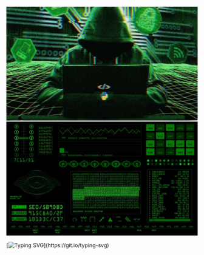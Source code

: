 <p align="center">
  <img width="100%" height="300" src="image/hacker-python.gif">
  <img width="100%" height="300" src="image/Retro_SciFi.gif">
</p>

[![Typing SVG](https://readme-typing-svg.demolab.com?font=Fira+Code&size=19&duration=4000&pause=1000&color=0F9E19&background=000000&width=435&lines=%3E+Hacker+is+here.+Where+are+you%3F;%3E+Hi%2C+I'm+T%C3%86!+Welcome+to+my+GitHub.;%3E+Watch+out%2C+hackers're+watching+you!)](https://git.io/typing-svg)

<!--
**matpakke/matpakke** is a ✨ _special_ ✨ repository because its `README.md` (this file) appears on your GitHub profile.

Here are some ideas to get you started:

- 🔭 I’m currently working on ...
- 🌱 I’m currently learning ...
- 👯 I’m looking to collaborate on ...
- 🤔 I’m looking for help with ...
- 💬 Ask me about ...
- 📫 How to reach me: ...
- 😄 Pronouns: ...
- ⚡ Fun fact: ...
-->
